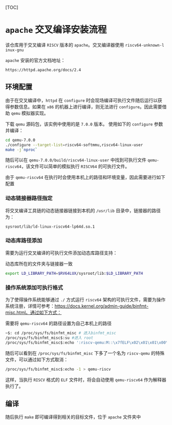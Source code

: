 [TOC]

# `apache` 交叉编译安装流程

该仓库用于交叉编译 `RISCV` 版本的 `apache`。交叉编译器使用 `riscv64-unknown-l`
`inux-gnu`

`apache` 安装的官方文档地址：

`https://httpd.apache.org/docs/2.4`

## 环境配置

由于在交叉编译中，`httpd` 在 `configure` 时会现场编译可执行文件随后运行以获得参数信息。如果在 `x86`  的机器上进行编译，则无法进行 `configure`。因此需要借助 `qemu` 模拟器实现。

下载 `qemu` 源码包，该实例中使用的是 `7.0.0` 版本。  使用如下的 `configure` 参数并编译：

```bash
cd qemu-7.0.0
./configure --target-list=riscv64-softmmu,riscv64-linux-user
make -j`nproc`
```

随后可以在 `qemu-7.0.0/build/riscv64-linux-user` 中找到可执行文件 `qemu-riscv64`，该文件可以简单的模拟执行 `RISCV64` 的可执行文件。

由于 `qemu-riscv64` 在执行时会使用本机上的路径和环境变量，因此需要进行如下配置

### 动态链接器路径指定

将交叉编译工具链的动态链接器链接到本机的 `/usr/lib` 目录中，链接器的路径为：

```bash
sysroot/lib/ld-linux-riscv64-lp64d.so.1
```

### 动态库路径添加

需要为运行交叉编译的可执行文件添加动态库路径支持：

动态库所在的文件夹与链接器一致

```bash
export LD_LIBRARY_PATH=$RV64LUX/sysroot/lib:$LD_LIBRARY_PATH
```

### 操作系统添加可执行格式

为了使得操作系统能够通过 `./`  方式运行 `riscv64` 架构的可执行文件，需要为操作系统注册，详情可参考：https://docs.kernel.org/admin-guide/binfmt-misc.html。通过如下方式：

需要将 `qemu-riscv64` 的路径设置为自己本机上的路径

```bash
~$: cd /proc/sys/fs/binfmt_misc	# 进入binfmt_misc
/proc/sys/fs/binfmt_misc$:su #进入 root
/proc/sys/fs/binfmt_misc$:echo ':riscv-qemu:M::\x7fELF\x02\x01\x01\x00\x00\x00\x00\x00\x00\x00\x00\x00\x02\x00\xf3\x00\x01\x00\x00\x00::/home/qemu/qemu-7.0.0/build/riscv64-linux-user/qemu-riscv64:' > register

```

随后可以看到在 `/proc/sys/fs/binfmt_misc` 下多了一个名为 `riscv-qemu` 的特殊文件，可以通过如下方式取消：

```bash
/proc/sys/fs/binfmt_misc$:echo -1 > qemu-riscv
```

这样，当执行 `RISCV` 格式的 `ELF` 文件时，将会自动使用 `qemu-riscv64` 作为解释器执行了。

## 编译

随后执行 `make` 即可编译得到相关的目标文件，位于 `apache` 文件夹中
